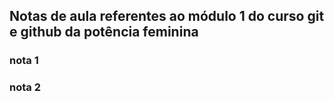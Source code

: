 ## Notas de aula referentes ao módulo 1 do curso git e github da potência feminina 

### nota 1

### nota 2
